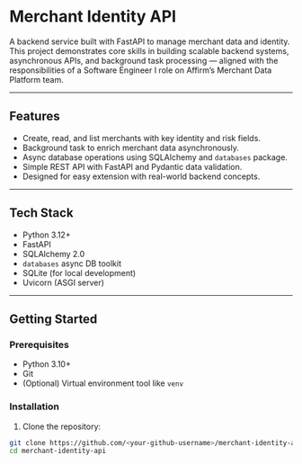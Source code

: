 # Merchant Identity API

A backend service built with FastAPI to manage merchant data and identity.  
This project demonstrates core skills in building scalable backend systems, asynchronous APIs, and background task processing — aligned with the responsibilities of a Software Engineer I role on Affirm’s Merchant Data Platform team.

---

## Features

- Create, read, and list merchants with key identity and risk fields.
- Background task to enrich merchant data asynchronously.
- Async database operations using SQLAlchemy and `databases` package.
- Simple REST API with FastAPI and Pydantic data validation.
- Designed for easy extension with real-world backend concepts.

---

## Tech Stack

- Python 3.12+
- FastAPI
- SQLAlchemy 2.0
- `databases` async DB toolkit
- SQLite (for local development)
- Uvicorn (ASGI server)

---

## Getting Started

### Prerequisites

- Python 3.10+
- Git
- (Optional) Virtual environment tool like `venv`

### Installation

1. Clone the repository:

````bash
git clone https://github.com/<your-github-username>/merchant-identity-api.git
cd merchant-identity-api
````
